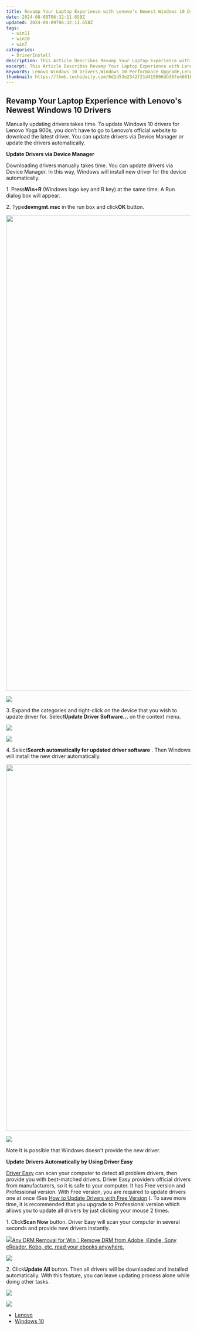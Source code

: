 ```yaml
---
title: Revamp Your Laptop Experience with Lenovo's Newest Windows 10 Drivers
date: 2024-08-08T06:32:11.658Z
updated: 2024-08-09T06:32:11.658Z
tags:
  - win11
  - win10
  - win7
categories:
  - DriverInstall
description: This Article Describes Revamp Your Laptop Experience with Lenovo's Newest Windows 10 Drivers
excerpt: This Article Describes Revamp Your Laptop Experience with Lenovo's Newest Windows 10 Drivers
keywords: Lenovo Windows 10 Drivers,Windows 10 Performance Upgrade,Lenovo Laptop Drivers for Windows 10,Optimize Your PC with Lenovo Drivers,Latest Lenovo Windows 10 Software Updates,Windows 10 Compatibility for Lenovo Devices,Lenovo Windows 10 Drivers & Updates Guide
thumbnail: https://thmb.techidaily.com/6d2d53e2342f21d415006db38fe4601b286d92e55c94874be07e2903db77be9c.jpg
---
```


## Revamp Your Laptop Experience with Lenovo's Newest Windows 10 Drivers

Manually updating drivers takes time. To update Windows 10 drivers for Lenovo Yoga 900s, you don’t have to go to Lenovo’s official website to download the latest driver. You can update drivers via Device Manager or update the drivers automatically.
  
**Update Drivers via Device Manager**
  
 Downloading drivers manually takes time. You can update drivers via Device Manager. In this way, Windows will install new driver for the device automatically.  
  
 1\. Press**Win+R** (Windows logo key and R key) at the same time. A Run dialog box will appear.  
  
 2\. Type**devmgmt.msc** in the run box and click**OK** button.  
  
<!-- affiliate ads begin -->
<a href="https://boody-eco-wear.pxf.io/c/5597632/1572622/13846" target="_top" id="1572622"><img src="//a.impactradius-go.com/display-ad/13846-1572622" border="0" alt="" width="1000" height="1298"/></a><img height="0" width="0" src="https://imp.pxf.io/i/5597632/1572622/13846" style="position:absolute;visibility:hidden;" border="0" />
<!-- affiliate ads end -->
![](https://images.drivereasy.com/wp-content/uploads/2016/12/img_5844e432e121d.png)

 3\. Expand the categories and right-click on the device that you wish to update driver for. Select**Update Driver Software…** on the context menu.  
  
<!-- affiliate ads begin -->
<a href="https://secure.2checkout.com/order/checkout.php?PRODS=19080710&QTY=1&AFFILIATE=108875&CART=1"><img src="https://smart-seo-tool.com/images/SmartSEOAuditorBox.png" border="0"></a>
<!-- affiliate ads end -->
![](https://images.drivereasy.com/wp-content/uploads/2016/12/img_5844e4b0e8695.jpg)

 4\. Select**Search automatically for updated driver software** . Then Windows will install the new driver automatically.  
  
<!-- affiliate ads begin -->
<a href="https://lightailing.sjv.io/c/5597632/1725213/17190" target="_top" id="1725213"><img src="//a.impactradius-go.com/display-ad/17190-1725213" border="0" alt="" width="1000" height="1000"/></a><img height="0" width="0" src="https://imp.pxf.io/i/5597632/1725213/17190" style="position:absolute;visibility:hidden;" border="0" />
<!-- affiliate ads end -->
![](https://images.drivereasy.com/wp-content/uploads/2016/12/img_5844e4d480e00.jpg)
  
 Note It is possible that Windows doesn’t provide the new driver.  
  
 **Update Drivers Automatically by Using Driver Easy**
  
[Driver Easy](https://tools.techidaily.com/drivereasy/download/) can scan your computer to detect all problem drivers, then provide you with best-matched drivers. Driver Easy providers official drivers from manufacturers, so it is safe to your computer. It has Free version and Professional version. With Free version, you are required to update drivers one at once (See [How to Update Drivers with Free Version](https://tools.techidaily.com/drivereasy/download/) ). To save more time, it is recommended that you upgrade to Professional version which allows you to update all drivers by just clicking your mouse 2 times.  
  
 1\. Click**Scan Now** button. Driver Easy will scan your computer in several seconds and provide new drivers instantly.  
  
<!-- affiliate ads begin -->
<a href="https://secure.2checkout.com/order/checkout.php?PRODS=4600113&QTY=1&AFFILIATE=108875&CART=1"><img src="https://www.epubor.com/images/drm-removal-feature2.png" border="0">Any DRM Removal for Win：Remove DRM from Adobe, Kindle, Sony eReader, Kobo, etc, read your ebooks anywhere.</a>
<!-- affiliate ads end -->
![](https://images.drivereasy.com/wp-content/uploads/2017/04/img_58fd96c8989cb.png)
  
 2\. Click**Update All** button. Then all drivers will be downloaded and installed automatically. With this feature, you can leave updating process alone while doing other tasks.  
  
<!-- affiliate ads begin -->
<a href="https://secure.2checkout.com/order/checkout.php?PRODS=3546200&QTY=1&AFFILIATE=108875&CART=1"><img src="http://www.binteko.com/sites/default/files/banner01_468x60a.gif" border="0"></a>
<!-- affiliate ads end -->
![](https://images.drivereasy.com/wp-content/uploads/2017/04/img_58fd96d23c54f.jpg)

* [Lenovo](https://tools.techidaily.com/drivereasy/download/)
* [Windows 10](https://tools.techidaily.com/drivereasy/download/)

<ins class="adsbygoogle"
     style="display:block"
     data-ad-format="autorelaxed"
     data-ad-client="ca-pub-7571918770474297"
     data-ad-slot="1223367746"></ins>



<ins class="adsbygoogle"
     style="display:block"
     data-ad-client="ca-pub-7571918770474297"
     data-ad-slot="8358498916"
     data-ad-format="auto"
     data-full-width-responsive="true"></ins>


